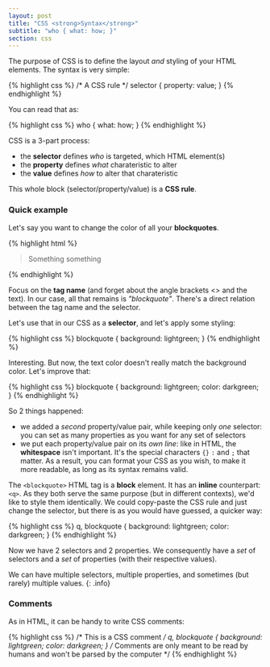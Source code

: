 ```yaml
---
layout: post
title: "CSS <strong>Syntax</strong>"
subtitle: "who { what: how; }"
section: css
---
```


The purpose of CSS is to define the layout _and_ styling of your HTML elements. The syntax is very simple:

{% highlight css %}
/* A CSS rule */
selector { property: value; }
{% endhighlight %}

You can read that as:

{% highlight css %}
who { what: how; }
{% endhighlight %}

CSS is a 3-part process:

* the **selector** defines _who_ is targeted, which HTML element(s)
* the **property** defines _what_ charateristic to alter
* the **value** defines _how_ to alter that charateristic

This whole block (selector/property/value) is a **CSS rule**.

### Quick example

Let's say you want to change the color of all your **blockquotes**.

{% highlight html %}
<blockquote>Something something</blockquote>
{% endhighlight %}

Focus on the **tag name** (and forget about the angle brackets <> and the text). In our case, all that remains is _"blockquote"_. There's a direct relation between the tag name and the selector.

Let's use that in our CSS as a **selector**, and let's apply some styling:

{% highlight css %}
blockquote { background: lightgreen; }
{% endhighlight %}

Interesting. But now, the text color doesn't really match the background color. Let's improve that:

{% highlight css %}
blockquote {
  background: lightgreen;
  color: darkgreen;
}
{% endhighlight %}

So 2 things happened:

* we added a _second_ property/value pair, while keeping only _one_ selector: you can set as many properties as you want for any set of selectors
* we put each property/value pair on its _own line_: like in HTML, the **whitespace** isn't important. It's the special characters `{}` `:` and `;` that matter. As a result, you can format your CSS as you wish, to make it more readable, as long as its syntax remains valid.

The `<blockquote>` HTML tag is a **block** element. It has an **inline** counterpart: `<q>`. As they both serve the same purpose (but in different contexts), we'd like to style them identically. We could copy-paste the CSS rule and just change the selector, but there is as you would have guessed, a quicker way:

{% highlight css %}
q,
blockquote {
  background: lightgreen;
  color: darkgreen;
}
{% endhighlight %}

Now we have 2 selectors and 2 properties. We consequently have a _set_ of selectors and a _set_ of properties (with their respective values).

We can have multiple selectors, multiple properties, and sometimes (but rarely) multiple values.
{: .info}

### Comments

As in HTML, it can be handy to write CSS comments:

{% highlight css %}
/* This is a CSS comment */
q,
blockquote {
  background: lightgreen;
  color: darkgreen;
}
/*
Comments are only meant to be read by humans
and won't be parsed by the computer
*/
{% endhighlight %}
